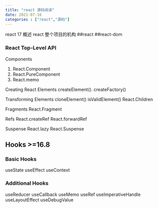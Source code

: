 ```yaml
---
title: "react 源码阅读"
date: 2021-07-16
categories : ["react","源码"]
---
```


react 17
概述
react 整个项目的机构
##react
##react-dom

### React Top-Level API
Components
1. React.Component
2. React.PureComponent
3. React.memo 

Creating React Elements
createElement().
createFactory()

Transforming Elements
cloneElement()
isValidElement()
React.Children

Fragments
React.Fragment

Refs
React.createRef
React.forwardRef

Suspense
React.lazy
React.Suspense

## Hooks >=16.8
### Basic Hooks

useState
useEffect
useContext

### Additional Hooks

useReducer
useCallback
useMemo
useRef
useImperativeHandle
useLayoutEffect
useDebugValue
